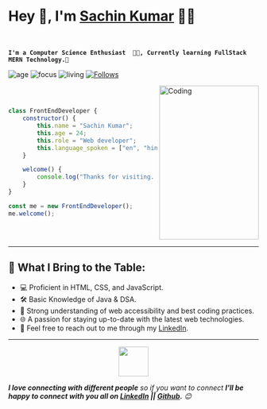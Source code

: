 # Hey 👋, I'm [Sachin Kumar](https://github.com/Khush0031) 👨‍💻 
</br>  

**`I'm a Computer Science Enthusiast  👨‍💻, Currently learning FullStack MERN Technology.🚀`**  


![age](https://img.shields.io/badge/Age-24-blue)
![focus](https://img.shields.io/badge/Focus-FullStack-brightgreen)
![living](https://img.shields.io/badge/Living-Gurgoan-3c9)
<a href="https://img.shields.io/github/followers/Khush0031.svg?style=social&label=Follow&maxAge=2592000"><img alt="Follows" src="https://img.shields.io/github/followers/Khush0031.svg?style=social&label=Followers">
</br>  

<div style="display: flex; flex-direction: row-reverse; align-items:center; justify-conten: center;">

 <img align="right" width="200" height="310" src="https://c.tenor.com/2uyENRmiUt0AAAAC/coding.gif" alt="Coding">

```js
class FrontEndDeveloper {
    constructor() {
        this.name = "Sachin Kumar";
        this.age = 24;
        this.role = "Web developer";
        this.language_spoken = ["en", "hin"];
    }

    welcome() {
        console.log("Thanks for visiting. I hope you find some of my work interesting.");
    }
}

const me = new FrontEndDeveloper();
me.welcome();
```
</div>  
<hr>

## 🌟 **What I Bring to the Table:**  

- 💻 Proficient in HTML, CSS, and JavaScript.
- 🛠️ Basic Knowledge of Java & DSA.
- 📐 Strong understanding of web accessibility and best coding practices.
- 🌐 A passion for staying up-to-date with the latest web technologies.
- 💬 Feel free to reach out to me through my [LinkedIn](https://www.linkedin.com/in/sachin-kumar-4b381126b/).
<hr> 
<p align="center">
  <img src="https://media.giphy.com/media/LnQjpWaON8nhr21vNW/giphy.gif" width="60"> 
  
  <em><b>I love connecting with different people</b> so if you want to connect <b> I'll be happy to connect with you all on  [LinkedIn](https://www.linkedin.com/in/sachin-kumar-4b381126b/) || [Github](https://github.com/Sachinkr15).</b> 😊</em>
</p> 
